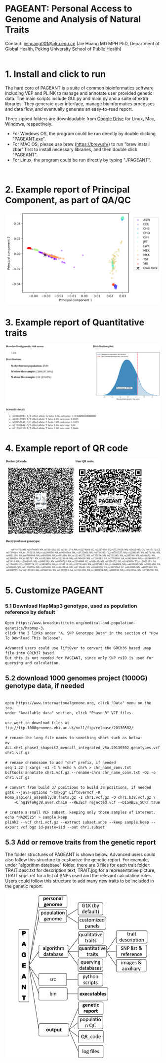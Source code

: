 
# PAGEANT: Personal Access to Genome and Analysis of Natural Traits

Contact: jiehuang001@pku.edu.cn (Jie Huang MD MPH PhD, Department of Global Health, Peking University School of Public Health)
<br />
<br />

# 1. Install and click to run

The hard core of PAGEANT is a suite of common bioinformatics software including VEP and PLINK to manage and annotate user provided genetic data. 
The main scripts include GUI.py and main.py and a suite of extra libraries. They generate user interface, manage bioinformatics processes and data flow, and eventually generate an easy-to-read report. 
<br />

Three zipped folders are downloadable from [Google Drive](https://drive.google.com/drive/folders/1utGpJNofmjqoV6TG8F9FqMv9iD-CKhwi?usp=sharing) for Linux, Mac, Windows, respectively. 
* For Windows OS, the program could be run directly by double clicking "PAGEANT.exe".
* For MAC OS, please use brew (https://brew.sh/) to run "brew install zbar" first to install necessary libraries, and then double click "PAGEANT".
* For Linux, the program could be run directly by typing "./PAGEANT".
<br />

# 2. Example report of Principal Component, as part of QA/QC

![example report for QC](./pictures/Fig_QC.png)
<br />

# 3. Example report of Quantitative traits

![example report for Quantitative traits](./pictures/Fig_Qt.png)
<br />

# 4. Example report of QR code

![example report for QR code](./pictures/Fig_QR.png)
<br />

# 5. Customize PAGEANT

### 5.1 Download HapMap3 genotype, used as population reference by default

```
Open https://www.broadinstitute.org/medical-and-population-genetics/hapmap-3， 
click the 3 links under "A. SNP Genotype Data" in the section of "How To Download This Release".

Advanced users could use liftOver to convert the GRCh36 based .map file into GRCh37 based.
But this is not needed for PAGEANT, since only SNP rsID is used for querying and calculation.

```

## 5.2 download 1000 genomes project (1000G) genotype data, if needed

```

open https://www.internationalgenome.org, click "Data" menu on the top.
under "Available data" section, click "Phase 3" VCF files.

use wget to download files at ftp://ftp.1000genomes.ebi.ac.uk/vol1/ftp/release/20130502/

# rename the long file names to something short such as below:
mv ALL.chr1.phase3_shapeit2_mvncall_integrated_v5a.20130502.genotypes.vcf.gz chr1.vcf.gz

# rename chromosome to add "chr" prefix, if needed
seq 1 22 | xargs -n1 -I % echo % chr% > chr_name_conv.txt
bcftools annotate chr1.vcf.gz --rename-chrs chr_name_conv.txt -Oz -o chr1.vcf.gz

# convert from build 37 positions to build 38 positions, if needed
gatk --java-options "-Xmx6g" LiftoverVcf -R Homo_sapiens_assembly38.fasta.gz -I chr1.vcf.gz -O chr1.b38.vcf.gz \
	-C hg19ToHg38.over.chain --REJECT rejected.vcf --DISABLE_SORT true

# create a small VCF subset, keeping only those samples of interest.
echo "NA20525" > sample.keep
plink2 --vcf chr1.vcf.gz --extract subset.snps --keep sample.keep --export vcf bgz id-paste=iid --out chr1.subset

```

## 5.3 Add or remove traits from the genetic report

The folder structures of PAGEANT is shown below. Advanced users could also follow this structure to customize the genetic report. For example, under "algorithm database" folder, there are 3 files for each trait folder: TRAIT.desc.txt for description text, TRAIT.jpg for a representative picture, TRAIT.snps.ref for a list of SNPs used and the relevant calculation rules. Users could follow this structure to add many new traits to be included in the genetic report.  

![Folder Structure](./pictures/Fig_folder.png)
